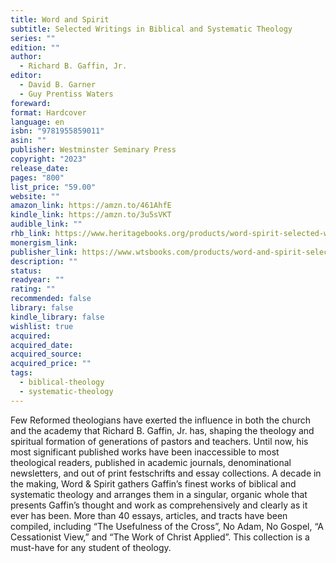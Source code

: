 ```yaml
---
title: Word and Spirit
subtitle: Selected Writings in Biblical and Systematic Theology
series: ""
edition: ""
author:
  - Richard B. Gaffin, Jr.
editor:
  - David B. Garner
  - Guy Prentiss Waters
foreward: 
format: Hardcover
language: en
isbn: "9781955859011"
asin: ""
publisher: Westminster Seminary Press
copyright: "2023"
release_date: 
pages: "800"
list_price: "59.00"
website: ""
amazon_link: https://amzn.to/461AhfE
kindle_link: https://amzn.to/3u5sVKT
audible_link: ""
rhb_link: https://www.heritagebooks.org/products/word-spirit-selected-writings-in-biblical-and-systematic-theology-gaffin.html
monergism_link: 
publisher_link: https://www.wtsbooks.com/products/word-and-spirit-selected-writings-in-biblical-and-systematic-theology-9781955859011?variant=42819092906184
description: ""
status: 
readyear: ""
rating: ""
recommended: false
library: false
kindle_library: false
wishlist: true
acquired: 
acquired_date: 
acquired_source: 
acquired_price: ""
tags:
  - biblical-theology
  - systematic-theology
---
```

Few Reformed theologians have exerted the influence in both the church and the academy that Richard B. Gaffin, Jr. has, shaping the theology and spiritual formation of generations of pastors and teachers. Until now, his most significant published works have been inaccessible to most theological readers, published in academic journals, denominational newsletters, and out of print festschrifts and essay collections. A decade in the making, Word & Spirit gathers Gaffin’s finest works of biblical and systematic theology and arranges them in a singular, organic whole that presents Gaffin’s thought and work as comprehensively and clearly as it ever has been. More than 40 essays, articles, and tracts have been compiled, including “The Usefulness of the Cross”, No Adam, No Gospel, “A Cessationist View,” and “The Work of Christ Applied”. This collection is a must-have for any student of theology.
